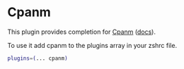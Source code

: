 # Cpanm

This plugin provides completion
for [Cpanm](https://github.com/miyagawa/cpanminus) ([docs](https://metacpan.org/pod/App::cpanminus)).

To use it add cpanm to the plugins array in your zshrc file.

```zsh
plugins=(... cpanm)
```
